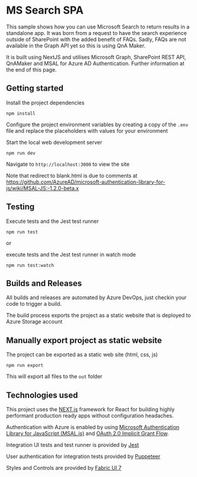 # MS Search SPA

This sample shows how you can use Microsoft Search to return results in a standalone app. It was born from a request to have the search experience outside of SharePoint with the added benefit of FAQs. Sadly, FAQs are not available in the Graph API yet so this is using QnA Maker.

It is built using NextJS and utilises Microsoft Graph, SharePoint REST API, QnAMaker and MSAL for Azure AD Authentication. Further information at the end of this page.

## Getting started 

Install the project dependencies

`npm install`

Configure the project environment variables by creating a copy of the `.env` file and replace the placeholders with values for your environment

Start the local web development server

`npm run dev`

Navigate to `http://localhost:3000` to view the site

Note that redirect to blank.html is due to comments at https://github.com/AzureAD/microsoft-authentication-library-for-js/wiki/MSAL-JS:-1.2.0-beta.x

## Testing

Execute tests and the Jest test runner

`npm run test`

or

execute tests and the Jest test runner in watch mode 

`npm run test:watch`

## Builds and Releases

All builds and releases are automated by Azure DevOps, just checkin your code to trigger a build.

The build process exports the project as a static website that is deployed to Azure Storage account

## Manually export project as static website

The project can be exported as a static web site (html, css, js)

`npm run export`

This will export all files to the `out` folder

## Technologies used

This project uses the [NEXT.js](https://nextjs.org/) framework for React for building highly performant production ready apps without configuration headaches.

Authentication with Azure is enabled by using [Microsoft Authentication Library for JavaScript (MSAL.js)](https://github.com/AzureAD/microsoft-authentication-library-for-js/blob/dev/lib/msal-core/README.md) and [OAuth 2.0 Implicit Grant Flow](https://docs.microsoft.com/en-us/azure/active-directory/develop/v2-oauth2-implicit-grant-flow).

Integration UI tests and test runner is provided by [Jest](https://jestjs.io/)

User authentication for integration tests provided by [Puppeteer](https://pptr.dev/)

Styles and Controls are provided by [Fabric UI 7](https://developer.microsoft.com/en-us/fabric#/get-started/web)
